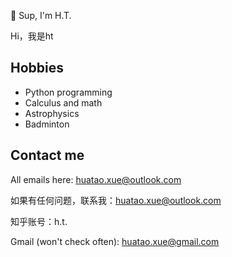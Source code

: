👋 Sup, I'm H.T.

Hi，我是ht

## Hobbies

- Python programming
- Calculus and math
- Astrophysics
- Badminton

## Contact me

All emails here: huatao.xue@outlook.com

如果有任何问题，联系我：huatao.xue@outlook.com

知乎账号：h.t.

Gmail (won't check often): huatao.xue@gmail.com


<!---
sudoer-Huatao/sudoer-Huatao is a ✨ special ✨ repository because its `README.md` (this file) appears on your GitHub profile.
You can click the Preview link to take a look at your changes.
--->
